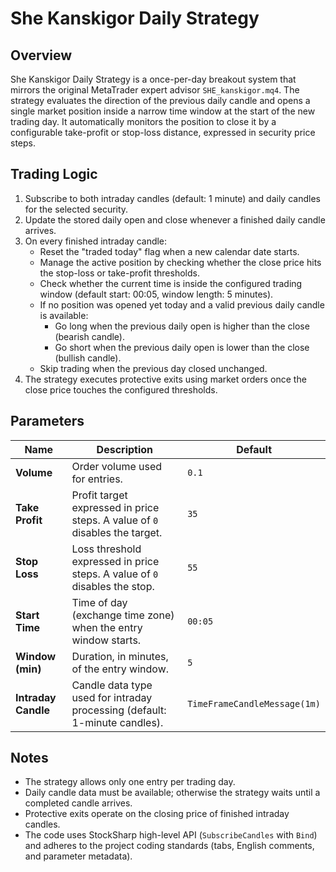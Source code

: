 # She Kanskigor Daily Strategy

## Overview
She Kanskigor Daily Strategy is a once-per-day breakout system that mirrors the original MetaTrader expert advisor `SHE_kanskigor.mq4`. The strategy evaluates the direction of the previous daily candle and opens a single market position inside a narrow time window at the start of the new trading day. It automatically monitors the position to close it by a configurable take-profit or stop-loss distance, expressed in security price steps.

## Trading Logic
1. Subscribe to both intraday candles (default: 1 minute) and daily candles for the selected security.
2. Update the stored daily open and close whenever a finished daily candle arrives.
3. On every finished intraday candle:
   - Reset the "traded today" flag when a new calendar date starts.
   - Manage the active position by checking whether the close price hits the stop-loss or take-profit thresholds.
   - Check whether the current time is inside the configured trading window (default start: 00:05, window length: 5 minutes).
   - If no position was opened yet today and a valid previous daily candle is available:
     - Go long when the previous daily open is higher than the close (bearish candle).
     - Go short when the previous daily open is lower than the close (bullish candle).
   - Skip trading when the previous day closed unchanged.
4. The strategy executes protective exits using market orders once the close price touches the configured thresholds.

## Parameters
| Name | Description | Default |
| ---- | ----------- | ------- |
| **Volume** | Order volume used for entries. | `0.1` |
| **Take Profit** | Profit target expressed in price steps. A value of `0` disables the target. | `35` |
| **Stop Loss** | Loss threshold expressed in price steps. A value of `0` disables the stop. | `55` |
| **Start Time** | Time of day (exchange time zone) when the entry window starts. | `00:05` |
| **Window (min)** | Duration, in minutes, of the entry window. | `5` |
| **Intraday Candle** | Candle data type used for intraday processing (default: 1-minute candles). | `TimeFrameCandleMessage(1m)` |

## Notes
- The strategy allows only one entry per trading day.
- Daily candle data must be available; otherwise the strategy waits until a completed candle arrives.
- Protective exits operate on the closing price of finished intraday candles.
- The code uses StockSharp high-level API (`SubscribeCandles` with `Bind`) and adheres to the project coding standards (tabs, English comments, and parameter metadata).
